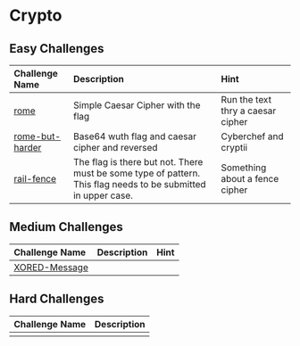 # Crypto

## Easy Challenges
| Challenge Name  | Description | Hint
|:-- | :-- | :---
| [rome](rome)| Simple Caesar Cipher with the flag | Run the text thry a caesar cipher 
| [rome-but-harder](rome-but-harder) | Base64 wuth flag and caesar cipher and reversed | Cyberchef and cryptii
| [rail-fence](rail-fence) | The flag is there but not. There must be some type of pattern. This flag needs to be submitted in upper case. | Something about a fence cipher

## Medium Challenges
| Challenge Name  | Description | Hint
|:-- | :-- | :---
| [XORED-Message](XORED-Message) |  | 


## Hard Challenges
| Challenge Name  | Description 
|:-- | :-- 
| | 
